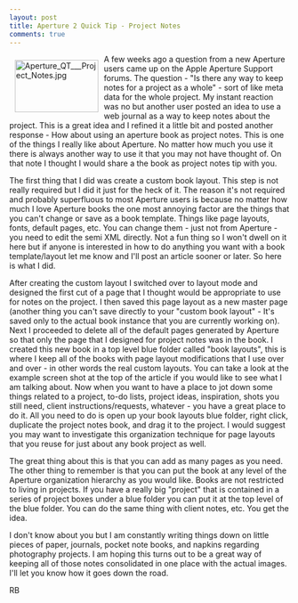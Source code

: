 ```yaml
---
layout: post
title: Aperture 2 Quick Tip - Project Notes
comments: true
---
```

<a href="/wp-content/uploads/2008/Aperture_QT___Project_Notes.jpg"><img style="border: 0pt none; margin: 10px;" title="Aperture_QT___Project_Notes.jpg" src="/wp-content/uploads/2008/.thumbs/.Aperture_QT___Project_Notes.jpg" border="0" alt="Aperture_QT___Project_Notes.jpg" width="150" height="94" align="left" /></a>A few weeks ago a question from a new Aperture users came up on the Apple Aperture Support forums. The question - "Is there any way to keep notes for a project as a whole" - sort of like meta data for the whole project. My instant reaction was no but another user posted an idea to use a web journal as a way to keep notes about the project. This is a great idea and I refined it a little bit and posted another response - How about using an aperture book as project notes. This is one of the things I really like about Aperture. No matter how much you use it there is always another way to use it that you may not have thought of. On that note I thought I would share a the book as project notes tip with you.<!--more-->

The first thing that I did was create a custom book layout. This step is not really required but I did it just for the heck of it. The reason it's not required and probably superfluous to most Aperture users is because no matter how much I love Aperture books the one most annoying factor are the things that you can't change or save as a book template. Things like page layouts, fonts, default pages, etc. You can change them - just not from Aperture - you need to edit the semi XML directly. Not a fun thing so I won't dwell on it here but if anyone is interested in how to do anything you want with a book template/layout let me know and I'll post an article sooner or later. So here is what I did.

After creating the custom layout I switched over to layout mode and designed the first cut of a page that I thought would be appropriate to use for notes on the project. I then saved this page layout as a new master page (another thing you can't save directly to your "custom book layout" - It's saved only to the actual book instance that you are currently working on). Next I proceeded to delete all of the default pages generated by Aperture so that only the page that I designed for project notes was in the book. I created this new book in a top level blue folder called "book layouts", this is where I keep all of the books with page layout modifications that I use over and over - in other words the real custom layouts. You can take a look at the example screen shot at the top of the article if you would like to see what I am talking about. Now when you want to have a place to jot down some things related to a project, to-do lists, project ideas, inspiration, shots you still need, client instructions/requests, whatever - you have a great place to do it. All you need to do is open up your book layouts blue folder, right click, duplicate the project notes book, and drag it to the project. I would suggest you may want to investigate this organization technique for page layouts that you reuse for just about any book project as well.

The great thing about this is that you can add as many pages as you need. The other thing to remember is that you can put the book at any level of the Aperture organization hierarchy as you would like. Books are not restricted to living in projects. If you have a really big "project" that is contained in a series of project boxes under a blue folder you can put it at the top level of the blue folder. You can do the same thing with client notes, etc. You get the idea.

I don't know about you but I am constantly writing things down on little pieces of paper, journals, pocket note books, and napkins regarding photography projects. I am hoping this turns out to be a great way of keeping all of those notes consolidated in one place with the actual images. I'll let you know how it goes down the road.

RB